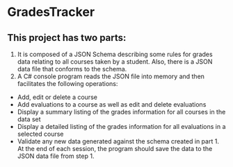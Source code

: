 # GradesTracker

## This project has two parts:
1. It is composed of a JSON Schema describing some rules for grades data relating to all courses taken by a student. Also, there is a JSON data file that conforms to the schema.
2. A C# console program reads the JSON file into memory and then facilitates the following operations:
* Add, edit or delete a course
* Add evaluations to a course as well as edit and delete evaluations
* Display a summary listing of the grades information for all courses in the data set
* Display a detailed listing of the grades information for all evaluations in a selected course
* Validate any new data generated against the schema created in part 1. At the end of each session, the program should save the data to the JSON data file from step 1.
